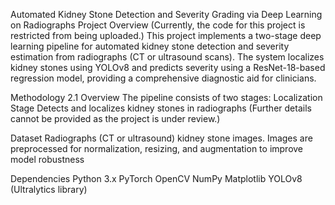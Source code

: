 Automated Kidney Stone Detection and Severity Grading via Deep Learning on Radiographs
Project Overview
(Currently, the code for this project is restricted from being uploaded.)
This project implements a two-stage deep learning pipeline for automated kidney stone detection and severity estimation from radiographs (CT or ultrasound scans). The system localizes kidney stones using YOLOv8 and predicts severity using a ResNet-18-based regression model, providing a comprehensive diagnostic aid for clinicians.

Methodology
2.1 Overview
The pipeline consists of two stages:
Localization Stage 
Detects and localizes kidney stones in radiographs
(Further details cannot be provided as the project is under review.)

Dataset
Radiographs (CT or ultrasound)  kidney stone images.
Images are preprocessed for normalization, resizing, and augmentation to improve model robustness

Dependencies
Python 3.x
PyTorch
OpenCV
NumPy
Matplotlib
YOLOv8 (Ultralytics library)
